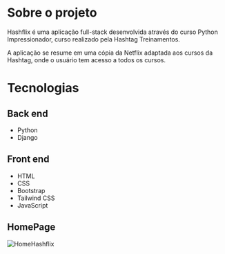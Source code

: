 # Sobre o projeto

Hashflix é uma aplicação full-stack desenvolvida através do curso Python Impressionador, curso realizado pela Hashtag Treinamentos.

A aplicação se resume em uma cópia da Netflix adaptada aos cursos da Hashtag, onde o usuário tem acesso a todos os cursos.

# Tecnologias

## Back end
* Python
* Django

## Front end
* HTML
* CSS
* Bootstrap
* Tailwind CSS
* JavaScript

## HomePage
![HomeHashflix](https://github.com/DiogoMelloDM7/Projeto_HashFlix/assets/136912625/78b1ab29-798f-47a2-9238-a1aff86cb7d8)
